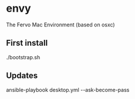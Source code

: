 # envy
The Fervo Mac Environment (based on osxc)

## First install
./bootstrap.sh

## Updates
ansible-playbook desktop.yml --ask-become-pass
